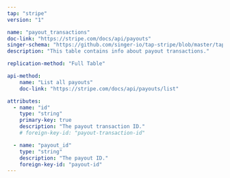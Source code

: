 ```yaml
---
tap: "stripe"
version: "1"

name: "payout_transactions"
doc-link: "https://stripe.com/docs/api/payouts"
singer-schema: "https://github.com/singer-io/tap-stripe/blob/master/tap_stripe/schemas/payout_transactions.json"
description: "This table contains info about payout transactions."

replication-method: "Full Table"

api-method:
    name: "List all payouts"
    doc-link: "https://stripe.com/docs/api/payouts/list"

attributes:
  - name: "id"
    type: "string"
    primary-key: true
    description: "The payout transaction ID."
    # foreign-key-id: "payout-transaction-id"

  - name: "payout_id"
    type: "string"
    description: "The payout ID."
    foreign-key-id: "payout-id"
---
```

